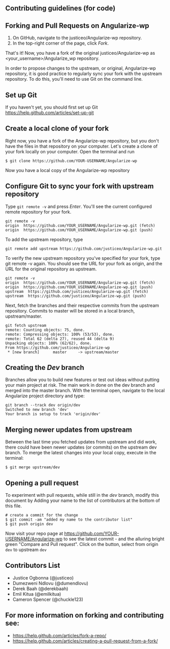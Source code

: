 
Contributing guidelines (for code)
----------------------------------

Forking and Pull Requests on Angularize-wp
--------------------------------------
1. On GitHub, navigate to the justiceo/Angularize-wp repository.
2. In the top-right corner of the page, click *Fork*.

That's it! Now, you have a fork of the original justiceo/Angularize-wp as <your_username>/Angularize_wp repository.

In order to propose changes to the upstream, or original, Angularize-wp repository, it is good practice to regularly sync your fork with the upstream repository. To do this, you'll need to use Git on the command line. 

Set up Git
----------------
If you haven't yet, you should first set up Git https://help.github.com/articles/set-up-git 

Create a local clone of your fork
---------------------------------
Right now, you have a fork of the Angularize-wp repository, but you don't have the files in that repository on your computer. Let's create a clone of your fork locally on your computer.
Open the terminal and run
```
$ git clone https://github.com/YOUR-USERNAME/Angularize-wp
```
Now you have a local copy of the Angularize-wp repository


Configure Git to sync your fork with upstream repository
--------------------------------------------
Type `git remote -v` and press *Enter*. You'll see the current configured remote repository for your fork.
```
git remote -v
origin  https://github.com/YOUR_USERNAME/Angularize-wp.git (fetch)
origin  https://github.com/YOUR_USERNAME/Angularize-wp.git (push)
```
To add the upstream repository, type
```
git remote add upstream https://github.com/justiceo/Angularize-wp.git
```

To verify the new upstream repository you've specified for your fork, type git remote -v again. You should see the URL for your fork as origin, and the URL for the original repository as upstream.
```
git remote -v
origin  https://github.com/YOUR_USERNAME/Angularize-wp.git (fetch)
origin  https://github.com/YOUR_USERNAME/Angularize-wp.git (push)
upstream  https://github.com/justiceo/Angularize-wp.git (fetch)
upstream  https://github.com/justiceo/Angularize-wp.git (push)
```

Next, fetch the branches and their respective commits from the upstream repository. Commits to master will be stored in a local branch, upstream/master.
```
git fetch upstream
remote: Counting objects: 75, done.
remote: Compressing objects: 100% (53/53), done.
remote: Total 62 (delta 27), reused 44 (delta 9)
Unpacking objects: 100% (62/62), done.
From https://github.com/justiceo/Angularize-wp
 * [new branch]      master     -> upstream/master
```

Creating the *Dev* branch
-----------------------------
Branches allow you to build new features or test out ideas without putting your main project at risk. The main work in done on the dev branch and merged into the master branch. 
With the terminal open, navigate to the local Angularize project directory and type:
```
git branch --track dev origin/dev
Switched to new branch 'dev'
Your branch is setup to track 'origin/dev'
```

Merging newer updates from upstream
----------------------------------------
Between the last time you fetched updates from upstream and did work, there could have been newer updates (or commits) on the upstream dev branch. To merge the latest changes into your local copy, execute in the terminal:
```
$ git merge upstream/dev
```

Opening a pull request
---------------------------
To experiment with pull requests, while still in the *dev* branch, modify this document by Adding your name to the list of contributors at the bottom of this file.
```
# create a commit for the change
$ git commit -am "added my name to the contributor list"
$ git push origin dev
```
Now visit your repo page at https://github.com/YOUR-USERNAME/Angularize-wp to see the latest commit - and the alluring bright green "Compare and Pull request". Click on the button, select from origin `dev` to upstream `dev`

Contributors List
-----------------
* Justice Ogbonna (@justiceo)
* Dumezweni Ndlovu (@dumendlovu)
* Derek Baah (@derekbaah)
* Emil Kitua (@emilkitua)
* Cameron Spencer (@chuckle123)

For more information on forking and contributing see:
---------------
* https://help.github.com/articles/fork-a-repo/
* https://help.github.com/articles/creating-a-pull-request-from-a-fork/
